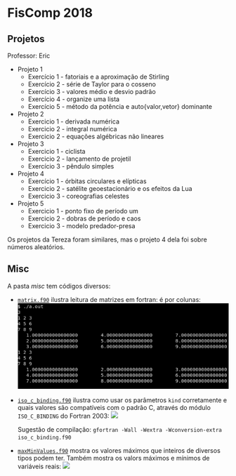 # FisComp 2018

## Projetos

Professor: Eric

* Projeto 1
  * Exercício 1 - fatoriais e a aproximação de Stirling
  * Exercício 2 - série de Taylor para o cosseno
  * Exercício 3 - valores médio e desvio padrão
  * Exercício 4 - organize uma lista
  * Exercício 5 - método da potência e auto{valor,vetor} dominante
* Projeto 2
  * Exercicio 1 - derivada numérica
  * Exercicio 2 - integral numérica
  * Exercicio 2 - equações algébricas não lineares
* Projeto 3
  * Exercicio 1 - ciclista
  * Exercicio 2 - lançamento de projetil
  * Exercício 3 - pêndulo simples
* Projeto 4
  * Exercício 1 - órbitas circulares e elípticas
  * Exercicio 2 - satélite geoestacionário e os efeitos da Lua
  * Exercicio 3 - coreografias celestes
* Projeto 5
  * Exercicio 1 - ponto fixo de período um
  * Exercicio 2 - dobras de período e caos
  * Exercicio 3 - modelo predador-presa

Os projetos da Tereza foram similares, mas o projeto 4 dela foi sobre números
aleatórios.

## Misc

A pasta *misc* tem códigos diversos:

* [`matrix.f90`](misc/matrix.f90) ilustra leitura de matrizes em fortran:
  é por colunas:
  ![](misc/matrix.png)

* [`iso_c_binding.f90`](misc/iso_c_binding.f90) ilustra como usar os
  parâmetros `kind` corretamente e quais valores são compatíveis com o
  padrão C, através do módulo `ISO_C_BINDING` do Fortran 2003:
  ![](iso_c_binding.png)

  Sugestão de compilação: `gfortran -Wall -Wextra -Wconversion-extra iso_c_binding.f90`

* [`maxMinValues.f90`](misc/maxMinValues.f90) mostra os valores máximos que
  inteiros de diversos tipos podem ter. Também mostra os valors máximos e
  mínimos de variáveis reais:
  ![](maxMinValues.png)
